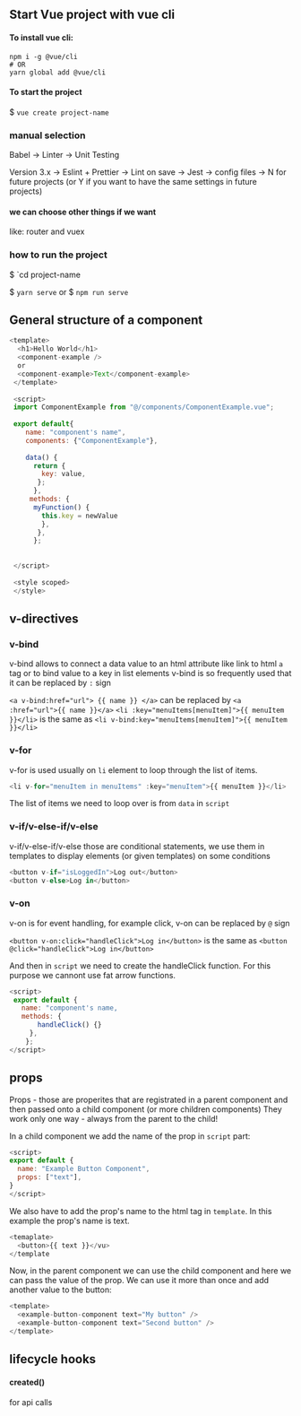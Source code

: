 
## Start Vue project with vue cli

#### To install vue cli:
```
npm i -g @vue/cli
# OR
yarn global add @vue/cli
```

#### To start the project

$ `vue create project-name`

### manual selection 

Babel -> Linter -> Unit Testing

Version 3.x ->  Eslint + Prettier ->  Lint on save ->  Jest ->  config files -> N for future projects (or Y if you want to have the same settings in future projects) 

#### we can choose other things if we want 
like: router and vuex 

### how to run the project

$ `cd project-name

$ `yarn serve`
or 
$ `npm run serve`

## General structure of a component

```vue.js
<template>
  <h1>Hello World</h1>
  <component-example />
  or 
  <component-example>Text</component-example>
 </template>
 
 <script>
 import ComponentExample from "@/components/ComponentExample.vue";
 
 export default{
    name: "component's name",
    components: {"ComponentExample"},
   
    data() {
      return {
        key: value,
       };
      },
     methods: {
      myFunction() {
        this.key = newValue
        },
       },
      };
      
    
 </script>
 
 <style scoped>
 </style>
 ```
 
 ## v-directives
 
 ### v-bind 
 v-bind allows to connect a data value to an html attribute like link to html `a` tag or to bind value to a key in list elements
 v-bind is so frequently used that it can be replaced by `:` sign 
 
 `<a v-bind:href="url"> {{ name }} </a>` can be replaced by `<a :href="url">{{ name }}</a>`
 `<li :key="menuItems[menuItem]">{{ menuItem }}</li>` is the same as `<li v-bind:key="menuItems[menuItem]">{{ menuItem }}</li>`
 
 ### v-for 
 v-for is used usually on `li` element to loop through the list of items.  
 
 ```vue.js
 <li v-for="menuItem in menuItems" :key="menuItem">{{ menuItem }}</li>
 ```
 
 The list of items we need to loop over is from `data` in `script`
 
 ### v-if/v-else-if/v-else 
 v-if/v-else-if/v-else  those are conditional statements, we use them in templates to display elements (or given templates) on some conditions
 
 ```vue.js
 <button v-if="isLoggedIn">Log out</button>
 <button v-else>Log in</button>
 ```
 ### v-on 
 v-on is for event handling, for example click, v-on can be replaced by `@` sign
 
 `<button v-on:click="handleClick">Log in</button>` is the same as `<button @click="handleClick">Log in</button>` 
 
 And then in `script` we need to create the handleClick function. For this purpose we cannont use fat arrow functions.
 
 ```vue.js 
 <script>
  export default {
    name: "component's name,
    methods: {
        handleClick() {}
      },
     };
</script>
```

## props
Props - those are properites that are registrated in a parent component and then passed onto a child component (or more children components) 
They work only one way - always from the parent to the child!

In a child component we add the name of the prop in `script` part:

```vue.js
<script>
export default {
  name: "Example Button Component",
  props: ["text"],
}
</script>
```

We also have to add the prop's name to the html tag in `template`. In this example the prop's name is text.

```vue.js
<temaplate>
  <button>{{ text }}</vu>
</template
```

Now, in the parent component we can use the child component and here we can pass the value of the prop. We can use it more than once and add another value to the button:
```vue.js
<template>
  <example-button-component text="My button" />
  <example-button-component text="Second button" />
</template>
```

## lifecycle hooks 
#### created() 
for api calls
